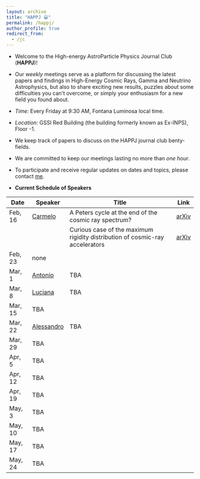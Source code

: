 ```yaml
---
layout: archive
title: "HAPPJ 😀"
permalink: /happj/
author_profile: true
redirect_from:
  - /jc
---
```


+ Welcome to the High-energy AstroParticle Physics Journal Club (**HAPPJ**)!

+ Our *weekly* meetings serve as a platform for discussing the latest papers and findings in High-Energy Cosmic Rays, Gamma and Neutrino Astrophysics, but also to share exciting new results, puzzles about some difficulties you can't overcome, or simply your enthusiasm for a new field you found about.

+ *Time:* Every Friday at 9:30 AM, Fontana Luminosa local time.

+ *Location:* GSSI Red Building (the building formerly known as Ex-INPS), Floor -1. 

+ We keep track of papers to discuss on the HAPPJ journal club benty-fields.

+ We are committed to keep our meetings lasting no more than *one hour*.

+ To participate and receive regular updates on dates and topics, please contact [me](mailto:carmelo.evoli@gssi.it).

+ **Current Schedule of Speakers**

| Date    | Speaker | Title      | Link  |
|---------|---------|------------|-------|
| Feb, 16 | [Carmelo](https://www.gssi.it/people/professors/lectures-physics/item/1013-evoli-carmelo) | A Peters cycle at the end of the cosmic ray spectrum? | [arXiv](https://arxiv.org/abs/2309.16518) |
|         |         | Curious case of the maximum rigidity distribution of cosmic-ray accelerators | [arXiv](https://arxiv.org/abs/2207.10691) |
| Feb, 23 | none    |  |  |
| Mar, 1  | [Antonio](https://www.gssi.it/people/post-doc/post-doc-physics/item/25150-ambrosone-antonio) | TBA | |
| Mar, 8  | [Luciana](https://webapps.unitn.it/du/it/Persona/PER0270889) | TBA | |
| Mar, 15 | TBA     |  |  |
| Mar, 22 | [Alessandro](https://www.gssi.it/people/students/students-physics/item/15640-cermenati-alessandro) | TBA |  |
| Mar, 29 | TBA     |  |  |
| Apr, 5  | TBA     |  |  |
| Apr, 12 | TBA     |  |  |
| Apr, 19 | TBA     |  |  |
| May, 3  | TBA     |  |  |
| May, 10 | TBA     |  |  |
| May, 17 | TBA     |  |  |
| May, 24 | TBA     |  |  |


